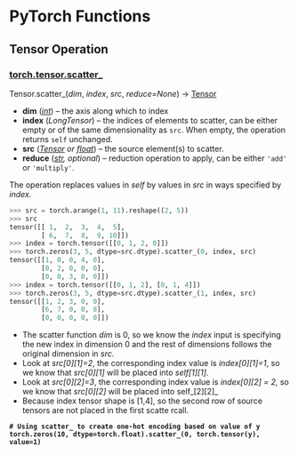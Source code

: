 # PyTorch Functions

## Tensor Operation

### [torch.tensor.scatter\_](https://pytorch.org/docs/stable/generated/torch.Tensor.scatter\_.html#torch-tensor-scatter)

Tensor.scatter\_(_dim_, _index_, _src_, _reduce=None_) → [Tensor](https://pytorch.org/docs/stable/tensors.html#torch.Tensor)

* **dim** ([_int_](https://docs.python.org/3/library/functions.html#int)) – the axis along which to index
* **index** (_LongTensor_) – the indices of elements to scatter, can be either empty or of the same dimensionality as `src`. When empty, the operation returns `self` unchanged.
* **src** ([_Tensor_](https://pytorch.org/docs/stable/tensors.html#torch.Tensor) _or_ [_float_](https://docs.python.org/3/library/functions.html#float)) – the source element(s) to scatter.
* **reduce** ([_str_](https://docs.python.org/3/library/stdtypes.html#str)_, optional_) – reduction operation to apply, can be either `'add'` or `'multiply'`.

The operation replaces values in _self_ by values in _src_ in ways specified by _index._&#x20;

```python
>>> src = torch.arange(1, 11).reshape((2, 5))
>>> src
tensor([[ 1,  2,  3,  4,  5],
        [ 6,  7,  8,  9, 10]])
>>> index = torch.tensor([[0, 1, 2, 0]])
>>> torch.zeros(3, 5, dtype=src.dtype).scatter_(0, index, src)
tensor([[1, 0, 0, 4, 0],
        [0, 2, 0, 0, 0],
        [0, 0, 3, 0, 0]])
>>> index = torch.tensor([[0, 1, 2], [0, 1, 4]])
>>> torch.zeros(3, 5, dtype=src.dtype).scatter_(1, index, src)
tensor([[1, 2, 3, 0, 0],
        [6, 7, 0, 0, 8],
        [0, 0, 0, 0, 0]])
```

* The scatter function _dim_ is 0, so we know the _index_ input is specifying the new index in dimension 0 and the rest of dimensions follows the original dimension in _src_.&#x20;
* Look at _src\[0]\[1]=2_, the corresponding index value is _index\[0]\[1]=1_, so we know that _src\[0]\[1]_ will be placed into _self\[1]\[1]_.&#x20;
* Look at _src\[0]\[2]=3_, the corresponding index value is _index\[0]\[2] = 2,_ so we know that _src\[0]\[2]_ will be placed into self_\[2]\[2]_
* Because index tensor shape is \[1,4], so the second row of source tensors are not placed in the first scatte rcall.&#x20;

<pre class="language-python"><code class="lang-python"><strong># Using scatter_ to create one-hot encoding based on value of y 
</strong><strong>torch.zeros(10, dtype=torch.float).scatter_(0, torch.tensor(y), value=1)
</strong></code></pre>
